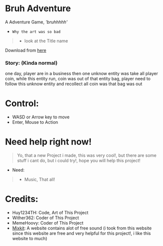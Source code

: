 # Bruh Adventure

A Adventure Game, _'bruhhhhh'_

- `Why the art was so bad`
> - look at the Title name

Download from [here](https://huy1234th.itch.io/bruh-adventure)

### Story: (Kinda normal)
one day, player are in a business then one unknow entity was take all player coin, while this entity run, coin was out of that entity bag, player need to follow this unknow entity and recollect all coin was that bag was out

# Control:
- WASD or Arrow key to move
- Enter, Mouse to Action

# Need help right now!

> Yo, that a new Project i made, this was very cool!, but there are some stuff i cant do, but i could try!, hope you will help this project!

- Need:
> - Music, That all!

# Credits:
- Huy1234TH: Code, Art of This Project
- Wither362: Coder of This Project
- MemeHoovy: Coder of This Project
- [Mixkit](https://mixkit.co/): A website contains alot of free sound (i took from this website since this website are free and very helpful for this project!, i like this website to much)